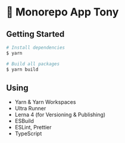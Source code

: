 # 🌱 Monorepo App Tony

## Getting Started

```bash
# Install dependencies
$ yarn

# Build all packages
$ yarn build
```

## Using

- Yarn & Yarn Workspaces
- Ultra Runner
- Lerna 4 (for Versioning & Publishing)
- ESBuild
- ESLint, Prettier
- TypeScript
